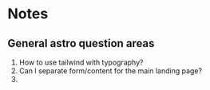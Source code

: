 # Notes

## General astro question areas

1. How to use tailwind with typography?
2. Can I separate form/content for the main landing page?
3. 